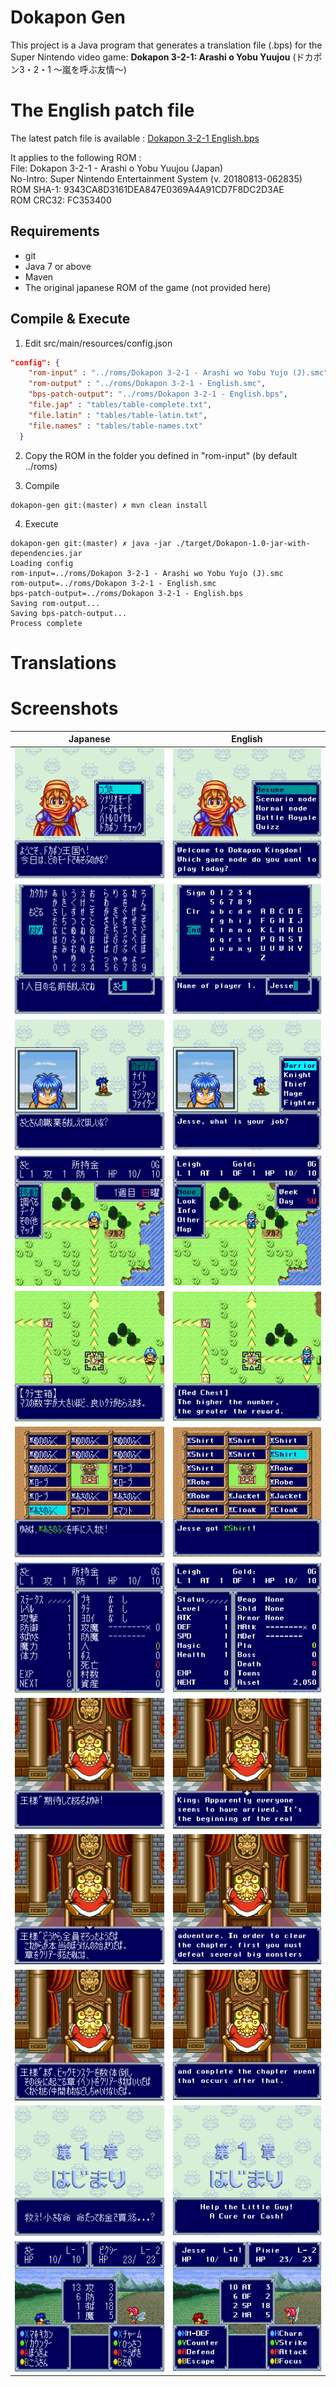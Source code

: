 # Dokapon Gen

This project is a Java program that generates a translation file (.bps) for the Super Nintendo video game:
**Dokapon 3-2-1: Arashi o Yobu Yuujou** (ドカポン3・2・1 〜嵐を呼ぶ友情〜)

# The English patch file

The latest patch file is available : [Dokapon 3-2-1 English.bps](https://github.com/Krokodyl/dokapon-english/blob/master/roms/Dokapon%203-2-1%20-%20English.bps)

It applies to the following ROM :\
File: Dokapon 3-2-1 - Arashi o Yobu Yuujou (Japan)\
No-Intro: Super Nintendo Entertainment System (v. 20180813-062835)\
ROM SHA-1: 9343CA8D3161DEA847E0369A4A91CD7F8DC2D3AE\
ROM CRC32: FC353400

## Requirements

* git
* Java 7 or above
* Maven
* The original japanese ROM of the game (not provided here)



## Compile & Execute

1. Edit src/main/resources/config.json
```json
"config": {
    "rom-input" : "../roms/Dokapon 3-2-1 - Arashi wo Yobu Yujo (J).smc",
    "rom-output" : "../roms/Dokapon 3-2-1 - English.smc",
    "bps-patch-output": "../roms/Dokapon 3-2-1 - English.bps",
    "file.jap" : "tables/table-complete.txt",
    "file.latin" : "tables/table-latin.txt",
    "file.names" : "tables/table-names.txt"
  }
```

2. Copy the ROM in the folder you defined in "rom-input" (by default ../roms)

3. Compile
```console
dokapon-gen git:(master) ✗ mvn clean install
```

4. Execute
```console
dokapon-gen git:(master) ✗ java -jar ./target/Dokapon-1.0-jar-with-dependencies.jar
Loading config
rom-input=../roms/Dokapon 3-2-1 - Arashi wo Yobu Yujo (J).smc
rom-output=../roms/Dokapon 3-2-1 - English.smc
bps-patch-output=../roms/Dokapon 3-2-1 - English.bps
Saving rom-output...
Saving bps-patch-output...
Process complete
```

# Translations

# Screenshots
Japanese | English
------------ | -------------
![image 000](/screenshots/japanese/000.png) | ![image 000](/screenshots/english/000.png)
![image 000](/screenshots/japanese/001.png) | ![image 001](/screenshots/english/001.png)
![image 000](/screenshots/japanese/002.png) | ![image 002](/screenshots/english/002.png)
![image 000](/screenshots/japanese/003.png) | ![image 003](/screenshots/english/003.png)
![image 000](/screenshots/japanese/004.png) | ![image 004](/screenshots/english/004.png)
![image 000](/screenshots/japanese/005.png) | ![image 005](/screenshots/english/005.png)
![image 000](/screenshots/japanese/006.png) | ![image 006](/screenshots/english/006.png)
![image 000](/screenshots/japanese/007.png) | ![image 007](/screenshots/english/007.png)
![image 000](/screenshots/japanese/008.png) | ![image 008](/screenshots/english/008.png)
![image 000](/screenshots/japanese/009.png) | ![image 009](/screenshots/english/009.png)
![image 000](/screenshots/japanese/010.png) | ![image 010](/screenshots/english/010.png)
![image 000](/screenshots/japanese/011.png) | ![image 011](/screenshots/english/011.png)
